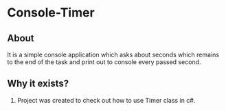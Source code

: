 # Console-Timer

## About

It is a simple console application which asks about seconds which remains to the end of the task and print out to console every passed second.

## Why it exists?

1. Project was created to check out how to use Timer class in c#.
